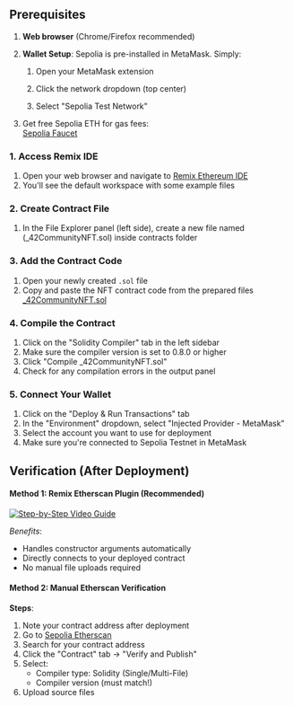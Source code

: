 ## Prerequisites

1. **Web browser** (Chrome/Firefox recommended)
2. **Wallet Setup**:
   Sepolia is pre-installed in MetaMask. Simply:

   1. Open your MetaMask extension

   2. Click the network dropdown (top center)

   3. Select "Sepolia Test Network"

3. Get free Sepolia ETH for gas fees:  
   [Sepolia Faucet](https://cloud.google.com/application/web3/faucet/ethereum/sepolia)

### 1. Access Remix IDE

1. Open your web browser and navigate to [Remix Ethereum IDE](https://remix.ethereum.org/)
2. You'll see the default workspace with some example files

### 2. Create Contract File

1. In the File Explorer panel (left side), create a new file named (\_42CommunityNFT.sol) inside contracts folder

### 3. Add the Contract Code

1. Open your newly created `.sol` file
2. Copy and paste the NFT contract code from the prepared files [\_42CommunityNFT.sol](../code/contracts/_42CommunityNFT.sol)

### 4. Compile the Contract

1. Click on the "Solidity Compiler" tab in the left sidebar
2. Make sure the compiler version is set to 0.8.0 or higher
3. Click "Compile \_42CommunityNFT.sol"
4. Check for any compilation errors in the output panel

### 5. Connect Your Wallet

1. Click on the "Deploy & Run Transactions" tab
2. In the "Environment" dropdown, select "Injected Provider - MetaMask"
3. Select the account you want to use for deployment
4. Make sure you're connected to Sepolia Testnet in MetaMask

## Verification (After Deployment)

#### Method 1: Remix Etherscan Plugin (Recommended)

[![Step-by-Step Video Guide](https://img.youtube.com/vi/hEJ1OlT8jQ4/0.jpg)](https://www.youtube.com/watch?v=hEJ1OlT8jQ4)

_Benefits_:

- Handles constructor arguments automatically
- Directly connects to your deployed contract
- No manual file uploads required

#### Method 2: Manual Etherscan Verification

**Steps**:

1. Note your contract address after deployment
2. Go to [Sepolia Etherscan](https://sepolia.etherscan.io/)
3. Search for your contract address
4. Click the "Contract" tab → "Verify and Publish"
5. Select:
   - Compiler type: Solidity (Single/Multi-File)
   - Compiler version (must match!)
6. Upload source files
